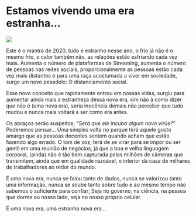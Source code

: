 Estamos vivendo uma era estranha…
=================================

![](https://miro.medium.com/max/1400/1*yOqM0r31Nn-C3zxJxu8rzg.jpeg)

Este é o mantra de 2020, tudo é estranho nesse ano, o frio já não é o mesmo frio, o calor tambêm não, as relações estão esfriando cada vez mais. Aumenta o número de plataformas de Streaming, aumenta o número de pessoas nas redes sociais, proporcionalmente as pessoas estão cada vez mais distantes e para uma raça acostumada a viver em sociedade, surge um novo pesadelo: O distanciamento social.

Esse novo conceito que rapidamente entrou em nossas vidas, surgiu para aumentar ainda mais a estranheza dessa nova era, sim não à como dizer que não é (uma nova era), seria inocência demais não perceber que tudo mudou e nunca mais voltará a ser como era antes.

Os abraços serão suspeitos; _“Será que ele incuba algum novo virús?”_ Poderemos pensar… Uma simples volta no parque terá aquele gosto amargo que as pessoas decentes sentem quando acham que estão fazendo algo errado. O tom de voz, terá de se virar para se impor ou ser gentil em uma reunião de negócios, já que a boa e velha linguagem corporal, (ainda) não é tão bem capturada pelas milhões de câmeras que transmitem, ainda que em qualidade razoável, o interior da casa de milhares de trabalhadores ao redor do mundo.

É uma nova era, nunca se falou tanto de dados, nunca se valorizou tanto uma informação, nunca se soube tanto sobre tudo e ao mesmo tempo não sabemos o suficiente para confiar; Seja no governo, na ciência, na pessoa que dorme ao nosso lado, seja no nosso próprio celular.

É uma nova era, uma estranha nova era…